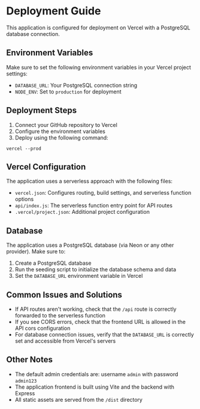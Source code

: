 # Deployment Guide

This application is configured for deployment on Vercel with a PostgreSQL database connection.

## Environment Variables

Make sure to set the following environment variables in your Vercel project settings:

- `DATABASE_URL`: Your PostgreSQL connection string
- `NODE_ENV`: Set to `production` for deployment

## Deployment Steps

1. Connect your GitHub repository to Vercel
2. Configure the environment variables
3. Deploy using the following command:
```
vercel --prod
```

## Vercel Configuration

The application uses a serverless approach with the following files:

- `vercel.json`: Configures routing, build settings, and serverless function options
- `api/index.js`: The serverless function entry point for API routes
- `.vercel/project.json`: Additional project configuration

## Database

The application uses a PostgreSQL database (via Neon or any other provider). Make sure to:

1. Create a PostgreSQL database
2. Run the seeding script to initialize the database schema and data
3. Set the `DATABASE_URL` environment variable in Vercel

## Common Issues and Solutions

- If API routes aren't working, check that the `/api` route is correctly forwarded to the serverless function
- If you see CORS errors, check that the frontend URL is allowed in the API cors configuration
- For database connection issues, verify that the `DATABASE_URL` is correctly set and accessible from Vercel's servers

## Other Notes

- The default admin credentials are: username `admin` with password `admin123`
- The application frontend is built using Vite and the backend with Express
- All static assets are served from the `/dist` directory